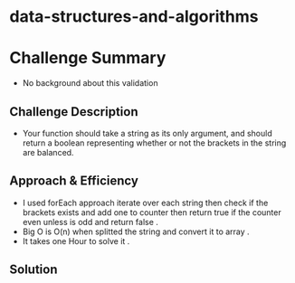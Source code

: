 # data-structures-and-algorithms

# Challenge Summary
- No background about this validation 

## Challenge Description
- Your function should take a string as its only argument, and should return a boolean representing whether or not the brackets in the string are balanced.

## Approach & Efficiency
- I used forEach approach iterate over each string then check if the brackets exists and add one to counter then return true if the counter even unless is odd and return false . 
- Big O is O(n) when splitted the string and convert it to array . 
- It takes one Hour to solve it . 

## Solution
<!-- Embedded whiteboard image -->